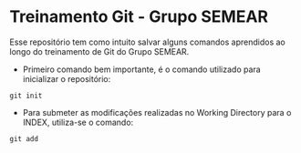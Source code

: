 # Treinamento Git - Grupo SEMEAR

Esse repositório tem como intuito salvar alguns comandos aprendidos ao longo do treinamento de Git do Grupo SEMEAR.

- Primeiro comando bem importante, é o comando utilizado para inicializar o repositório:

`git init`

- Para submeter as modificações realizadas no Working Directory para o INDEX, utiliza-se o comando:

`git add`

